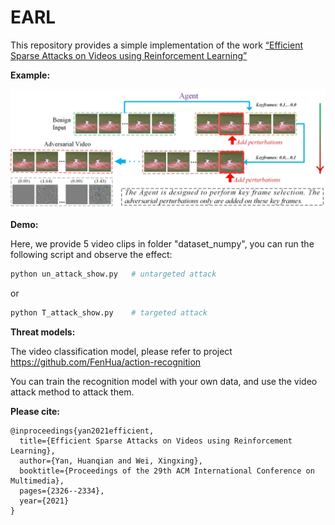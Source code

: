 # EARL

This repository provides a simple implementation of the work [“Efficient Sparse Attacks on Videos using Reinforcement Learning”](https://dl.acm.org/doi/abs/10.1145/3474085.3475395)

**Example:**

![](example.jpg)

**Demo:**

Here, we provide 5 video clips in folder "dataset_numpy", you can run the following script and observe the effect:

```python
python un_attack_show.py   # untargeted attack
```

or

```python
python T_attack_show.py    # targeted attack
```

**Threat models:**

The video classification model, please refer to project https://github.com/FenHua/action-recognition

You can train the recognition model with your own data, and use the video attack method to attack them.

**Please cite:**

```
@inproceedings{yan2021efficient,
  title={Efficient Sparse Attacks on Videos using Reinforcement Learning},
  author={Yan, Huanqian and Wei, Xingxing},
  booktitle={Proceedings of the 29th ACM International Conference on Multimedia},
  pages={2326--2334},
  year={2021}
}
```

